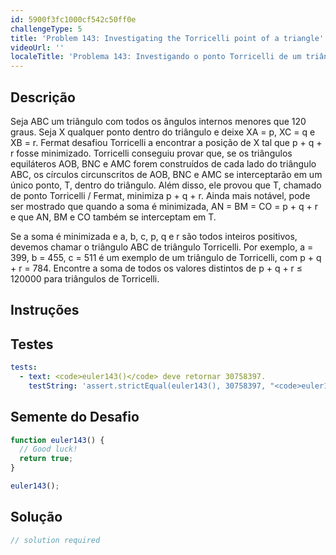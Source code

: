```yaml
---
id: 5900f3fc1000cf542c50ff0e
challengeType: 5
title: 'Problem 143: Investigating the Torricelli point of a triangle'
videoUrl: ''
localeTitle: 'Problema 143: Investigando o ponto Torricelli de um triângulo'
---
```


## Descrição
<section id="description"> Seja ABC um triângulo com todos os ângulos internos menores que 120 graus. Seja X qualquer ponto dentro do triângulo e deixe XA = p, XC = q e XB = r. Fermat desafiou Torricelli a encontrar a posição de X tal que p + q + r fosse minimizado. Torricelli conseguiu provar que, se os triângulos equiláteros AOB, BNC e AMC forem construídos de cada lado do triângulo ABC, os círculos circunscritos de AOB, BNC e AMC se interceptarão em um único ponto, T, dentro do triângulo. Além disso, ele provou que T, chamado de ponto Torricelli / Fermat, minimiza p + q + r. Ainda mais notável, pode ser mostrado que quando a soma é minimizada, AN = BM = CO = p + q + r e que AN, BM e CO também se interceptam em T. <p> Se a soma é minimizada e a, b, c, p, q e r são todos inteiros positivos, devemos chamar o triângulo ABC de triângulo Torricelli. Por exemplo, a = 399, b = 455, c = 511 é um exemplo de um triângulo de Torricelli, com p + q + r = 784. Encontre a soma de todos os valores distintos de p + q + r ≤ 120000 para triângulos de Torricelli. </p></section>

## Instruções
<section id="instructions">
</section>

## Testes
<section id='tests'>

```yml
tests:
  - text: <code>euler143()</code> deve retornar 30758397.
    testString: 'assert.strictEqual(euler143(), 30758397, "<code>euler143()</code> should return 30758397.");'

```

</section>

## Semente do Desafio
<section id='challengeSeed'>

<div id='js-seed'>

```js
function euler143() {
  // Good luck!
  return true;
}

euler143();

```

</div>



</section>

## Solução
<section id='solution'>

```js
// solution required
```
</section>
